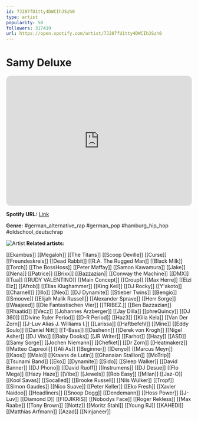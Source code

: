 ```yaml
---
id: 7J207fU1tty4DWCIhJSzh0
type: artist
popularity: 58
followers: 317419
url: https://open.spotify.com/artist/7J207fU1tty4DWCIhJSzh0
---
```

# Samy Deluxe

<iframe style="border-radius:12px" src="https://open.spotify.com/embed/artist/7J207fU1tty4DWCIhJSzh0" width="100%" height="352" frameBorder="0" allowfullscreen="" allow="autoplay; clipboard-write; encrypted-media; fullscreen; picture-in-picture" loading="lazy"></iframe>

**Spotify URL:** [Link](https://open.spotify.com/artist/7J207fU1tty4DWCIhJSzh0)

**Genre:**  #german_alternative_rap #german_pop #hamburg_hip_hop #oldschool_deutschrap

![Artist](https://i.scdn.co/image/ab6761610000e5ebbb0a20b6bc4c2c2c3a64abb0)
**Related artists:**

[[Ekambus]]
[[Megaloh]]
[[The Titans]]
[[Scoop Deville]]
[[Curse]]
[[Freundeskreis]]
[[Dead Rabbit]]
[[R.A. The Rugged Man]]
[[Black Milk]]
[[Torch]]
[[The BossHoss]]
[[Peter Maffay]]
[[Samon Kawamura]]
[[Jake]]
[[Nena]]
[[Patrice]]
[[Brixx]]
[[Bazzazian]]
[[Conway the Machine]]
[[DMX]]
[[Tua]]
[[RUDY VALENTINO]]
[[Main Concept]]
[[Croup]]
[[Max Herre]]
[[Eizi Eiz]]
[[Afrob]]
[[Elias Klughammer]]
[[King Keil]]
[[DJ Rocky]]
[[Y'akoto]]
[[Charnell]]
[[Illo]]
[[Neo]]
[[DJ Dynamite]]
[[Stieber Twins]]
[[Bengio]]
[[Smoove]]
[[Elijah Malik Russell]]
[[Alexander Sprave]]
[[Herr Sorge]]
[[Waajeed]]
[[Die Fantastischen Vier]]
[[TRIBEZ.]]
[[Ben Bazzazian]]
[[Rhaatid]]
[[Vecz]]
[[Johannes Arzberger]]
[[Jay Dilla]]
[[phreQuincy]]
[[DJ 360]]
[[Divine Ruler Period]]
[[D-R Period]]
[[Haz3]]
[[Killa Kela]]
[[Van Der Zorn]]
[[J-Luv Alias J. Williams I.]]
[[Larissa]]
[[Haftbefehl]]
[[Mine]]
[[Eddy Soulo]]
[[Daniel Nitt]]
[[T-Bass]]
[[Dashenn]]
[[Derek von Krogh]]
[[Nigel Asher]]
[[DJ Vito]]
[[Baby Dooks]]
[[JR Writer]]
[[Farhot]]
[[Hazy]]
[[ASD]]
[[Samy Sorge]]
[[Jochen Niemann]]
[[Chefket]]
[[Dr Zorn]]
[[Heatmakerz]]
[[Matteo Capreoli]]
[[Ali As]]
[[Beginner]]
[[Denyo]]
[[Marcus Meyn]]
[[Kaos]]
[[Malo]]
[[Kraans de Lutin]]
[[Ghanaian Stallion]]
[[MoTrip]]
[[Tsunami Band]]
[[Eko]]
[[Dynamite]]
[[Sido]]
[[Sleep Walker]]
[[David Banner]]
[[DJ Phono]]
[[David Ruoff]]
[[Instrumens]]
[[DJ Desue]]
[[Flo Mega]]
[[Hazy Haze]]
[[Vibe]]
[[Jewels]]
[[Rob Easy]]
[[Milan]]
[[Jaz-O]]
[[Kool Savas]]
[[Socalled]]
[[Brooke Russell]]
[[Nils Wülker]]
[[Tropf]]
[[Simon Gaudes]]
[[Nico Suave]]
[[Peter Keller]]
[[Eko Fresh]]
[[Xavier Naidoo]]
[[Headliners]]
[[Snoop Dogg]]
[[Dendemann]]
[[Hoss Power]]
[[J-Luv]]
[[Diamond D]]
[[FIDJIKRIS]]
[[Nobodys Face]]
[[Roger Rekless]]
[[Max Raabe]]
[[Tony Brown]]
[[Nottz]]
[[Moritz Stahl]]
[[Young RJ]]
[[KAHEDI]]
[[Matthias Arfmann]]
[[Azad]]
[[Ninjaneer]]
